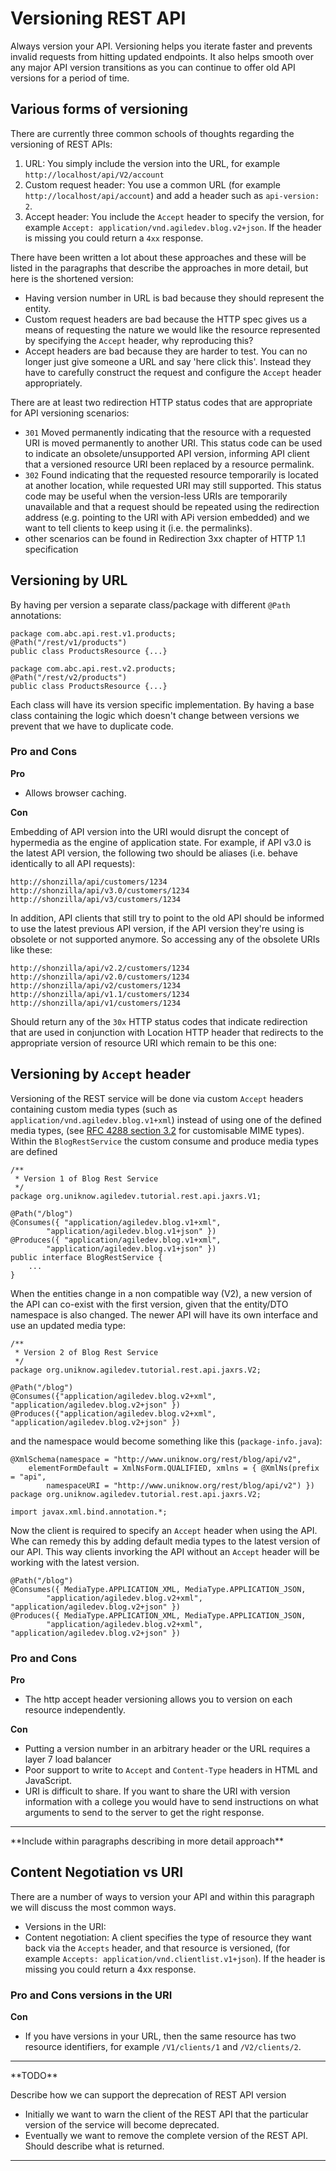 # Versioning REST API

Always version your API. Versioning helps you iterate faster and prevents invalid requests from hitting updated endpoints. It also helps smooth over any major API version transitions as you can continue to offer old API versions for a period of time.

## Various forms of versioning

There are currently three common schools of thoughts regarding the versioning of REST APIs:

1. URL: You simply include the version into the URL, for example `http://localhost/api/V2/account`
2. Custom request header: You use a common URL (for example `http://localhost/api/account`) and add a header such as `api-version: 2`.
3. Accept header: You include the `Accept` header to specify the version, for example `Accept: application/vnd.agiledev.blog.v2+json`. If the header is missing you could return a `4xx` response.

There have been written a lot about these approaches and these will be listed in the paragraphs that describe the approaches in more detail, but here is the shortened version:

* Having version number in URL is bad because they should represent the entity.
* Custom request headers are bad because the HTTP spec gives us a means of requesting the nature we would like the resource represented by specifying the `Accept` header, why reproducing this?
* Accept headers are bad because they are harder to test. You can no longer just give someone a URL and say 'here click this'. Instead they have to carefully construct the request and configure the `Accept` header appropriately.

There are at least two redirection HTTP status codes that are appropriate for API versioning scenarios:

* `301` Moved permanently indicating that the resource with a requested URI is moved permanently to another URI. This status code can be used to indicate an obsolete/unsupported API version, informing API client that a versioned resource URI been replaced by a resource permalink.
* `302` Found indicating that the requested resource temporarily is located at another location, while requested URI may still supported. This status code may be useful when the version-less URIs are temporarily unavailable and that a request should be repeated using the redirection address (e.g. pointing to the URI with APi version embedded) and we want to tell clients to keep using it (i.e. the permalinks).
* other scenarios can be found in Redirection 3xx chapter of HTTP 1.1 specification

## Versioning by URL

By having per version a separate class/package with different `@Path` annotations:

    package com.abc.api.rest.v1.products;
    @Path("/rest/v1/products")
    public class ProductsResource {...}

    package com.abc.api.rest.v2.products;
    @Path("/rest/v2/products")
    public class ProductsResource {...}

Each class will have its version specific implementation. By having a base class containing the logic which doesn't change between versions we prevent that we have to duplicate code.

### Pro and Cons

**Pro**

* Allows browser caching.

**Con**

Embedding of API version into the URI would disrupt the concept of hypermedia as the engine of application state. For example, if API v3.0 is the latest API version, the following two should be aliases (i.e. behave identically to all API requests):

    http://shonzilla/api/customers/1234
    http://shonzilla/api/v3.0/customers/1234
    http://shonzilla/api/v3/customers/1234

In addition, API clients that still try to point to the old API should be informed to use the latest previous API version, if the API version they're using is obsolete or not supported anymore. So accessing any of the obsolete URIs like these:

    http://shonzilla/api/v2.2/customers/1234
    http://shonzilla/api/v2.0/customers/1234
    http://shonzilla/api/v2/customers/1234
    http://shonzilla/api/v1.1/customers/1234
    http://shonzilla/api/v1/customers/1234

Should return any of the `30x` HTTP status codes that indicate redirection that are used in conjunction with Location HTTP header that redirects to the appropriate version of resource URI which remain to be this one:

## Versioning by `Accept` header

Versioning of the REST service will be done via custom `Accept` headers containing custom media types (such as `application/vnd.agiledev.blog.v1+xml`) instead of using one of the defined media types, (see [RFC 4288 section 3.2](http://tools.ietf.org/html/rfc4288#section-3.2) for customisable MIME types).
Within the `BlogRestService` the custom consume and produce media types are defined

    /**
     * Version 1 of Blog Rest Service
     */
    package org.uniknow.agiledev.tutorial.rest.api.jaxrs.V1;

    @Path("/blog")
    @Consumes({ "application/agiledev.blog.v1+xml",
            "application/agiledev.blog.v1+json" })
    @Produces({ "application/agiledev.blog.v1+xml",
            "application/agiledev.blog.v1+json" })
    public interface BlogRestService {
        ...
    }

When the entities change in a non compatible way (V2), a new version of the API can co-exist with the first version, given that the entity/DTO namespace is also changed. The newer API will have its own interface and use an updated media type:

    /**
     * Version 2 of Blog Rest Service
     */
    package org.uniknow.agiledev.tutorial.rest.api.jaxrs.V2;

    @Path("/blog")
    @Consumes({"application/agiledev.blog.v2+xml", "application/agiledev.blog.v2+json" })
    @Produces({"application/agiledev.blog.v2+xml", "application/agiledev.blog.v2+json" })

and the namespace would become something like this (`package-info.java`):

    @XmlSchema(namespace = "http://www.uniknow.org/rest/blog/api/v2",
        elementFormDefault = XmlNsForm.QUALIFIED, xmlns = { @XmlNs(prefix = "api",
            namespaceURI = "http://www.uniknow.org/rest/blog/api/v2") })
    package org.uniknow.agiledev.tutorial.rest.api.jaxrs.V2;

    import javax.xml.bind.annotation.*;

Now the client is required to specify an `Accept` header when using the API. Whe can remedy this by adding default media types to the latest version of our API. This way clients invorking the API without an `Accept` header will be working with the latest version.

    @Path("/blog")
    @Consumes({ MediaType.APPLICATION_XML, MediaType.APPLICATION_JSON,
            "application/agiledev.blog.v2+xml", "application/agiledev.blog.v2+json" })
    @Produces({ MediaType.APPLICATION_XML, MediaType.APPLICATION_JSON,
            "application/agiledev.blog.v2+xml", "application/agiledev.blog.v2+json" })

### Pro and Cons

**Pro**

* The http accept header versioning allows you to version on each resource independently.

**Con**

* Putting a version number in an arbitrary header or the URL requires a layer 7 load balancer
* Poor support to write to `Accept` and `Content-Type` headers in HTML and JavaScript.
* URI is difficult to share. If you want to share the URI with version information with a college you would have to send instructions on what arguments to send to the server to get the right response.

<hr/>
**Include within paragraphs describing in more detail approach**

## Content Negotiation vs URI

There are a number of ways to version your API and within this paragraph we will discuss the most common ways.

* Versions in the URI:
* Content negotiation: A client specifies the type of resource they want back via the `Accepts` header, and that resource is versioned, (for example `Accepts: application/vnd.clientlist.v1+json`). If the header is missing you could return a 4xx response.

### Pro and Cons versions in the URI

**Con**

* If you have versions in your URL, then the same resource has two resource identifiers, for example `/V1/clients/1` and `/V2/clients/2`.

<hr/>
**TODO**

Describe how we can support the deprecation of REST API version

* Initially we want to warn the client of the REST API that the particular version of the service will become deprecated.
* Eventually we want to remove the complete version of the REST API. Should describe what is returned.

<hr/>